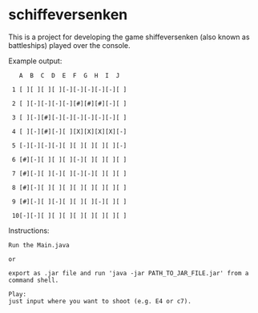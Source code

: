 # schiffeversenken
This is a project for developing the game shiffeversenken (also known as battleships) played over the console.

Example output:


`    A  B  C  D  E  F  G  H  I  J `

` 1 [ ][ ][ ][ ][-][-][-][-][-][ ]`

` 2 [ ][-][-][-][-][#][#][#][-][ ]`

` 3 [ ][-][#][-][-][-][-][-][-][ ]`

` 4 [ ][-][#][-][ ][X][X][X][X][-]`

` 5 [-][-][-][-][ ][ ][ ][ ][ ][-]`

` 6 [#][-][ ][ ][ ][-][ ][ ][ ][ ]`

` 7 [#][-][ ][-][ ][-][-][ ][ ][ ]`

` 8 [#][-][ ][ ][ ][ ][ ][ ][ ][ ]`

` 9 [#][-][ ][-][ ][ ][ ][-][ ][ ]`

` 10[-][-][ ][ ][ ][ ][ ][ ][ ][ ]`
 
 
 Instructions:
 
 	Run the Main.java
 	
 	or
 	
 	export as .jar file and run 'java -jar PATH_TO_JAR_FILE.jar' from a command shell.
 
 	Play:
 	just input where you want to shoot (e.g. E4 or c7).
 
